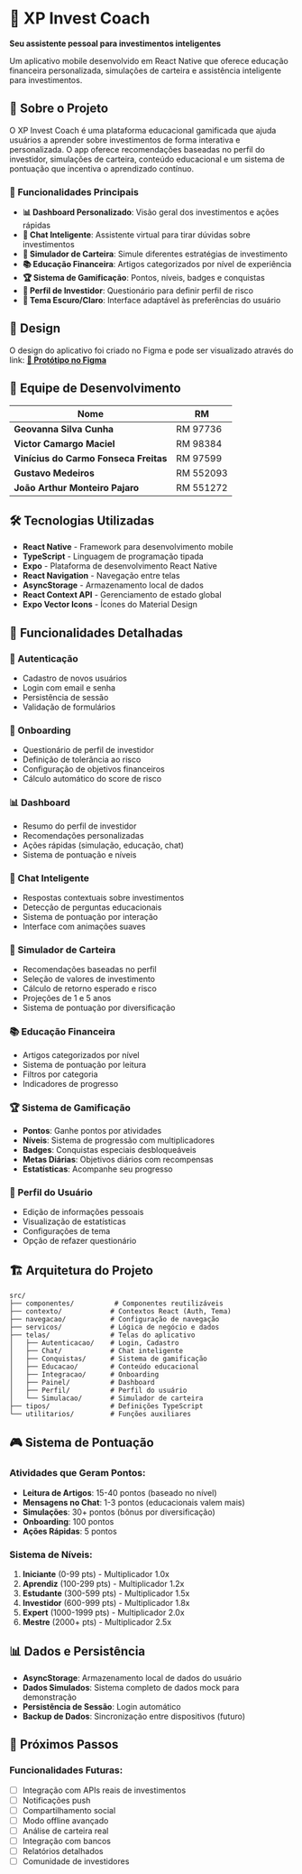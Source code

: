 # 🚀 XP Invest Coach

**Seu assistente pessoal para investimentos inteligentes**

Um aplicativo mobile desenvolvido em React Native que oferece educação financeira personalizada, simulações de carteira e assistência inteligente para investimentos.

## 📱 Sobre o Projeto

O XP Invest Coach é uma plataforma educacional gamificada que ajuda usuários a aprender sobre investimentos de forma interativa e personalizada. O app oferece recomendações baseadas no perfil do investidor, simulações de carteira, conteúdo educacional e um sistema de pontuação que incentiva o aprendizado contínuo.

### 🎯 Funcionalidades Principais

- **📊 Dashboard Personalizado**: Visão geral dos investimentos e ações rápidas
- **🤖 Chat Inteligente**: Assistente virtual para tirar dúvidas sobre investimentos
- **💼 Simulador de Carteira**: Simule diferentes estratégias de investimento
- **📚 Educação Financeira**: Artigos categorizados por nível de experiência
- **🏆 Sistema de Gamificação**: Pontos, níveis, badges e conquistas
- **👤 Perfil de Investidor**: Questionário para definir perfil de risco
- **🌙 Tema Escuro/Claro**: Interface adaptável às preferências do usuário

## 🎨 Design

O design do aplicativo foi criado no Figma e pode ser visualizado através do link:
**[🔗 Protótipo no Figma](https://www.figma.com/design/WGB5Y3rz9kpOe2s8wBPrAD/XP-Invest-Coach?node-id=0-1&t=FnemdBwgBQ8pcW41-1)**

## 👥 Equipe de Desenvolvimento

| Nome | RM |
|------|-----|
| **Geovanna Silva Cunha** | RM 97736 |
| **Victor Camargo Maciel** | RM 98384 |
| **Vinícius do Carmo Fonseca Freitas** | RM 97599 |
| **Gustavo Medeiros** | RM 552093 |
| **João Arthur Monteiro Pajaro** | RM 551272 |

## 🛠️ Tecnologias Utilizadas

- **React Native** - Framework para desenvolvimento mobile
- **TypeScript** - Linguagem de programação tipada
- **Expo** - Plataforma de desenvolvimento React Native
- **React Navigation** - Navegação entre telas
- **AsyncStorage** - Armazenamento local de dados
- **React Context API** - Gerenciamento de estado global
- **Expo Vector Icons** - Ícones do Material Design

## 📱 Funcionalidades Detalhadas

### 🔐 Autenticação
- Cadastro de novos usuários
- Login com email e senha
- Persistência de sessão
- Validação de formulários

### 🎯 Onboarding
- Questionário de perfil de investidor
- Definição de tolerância ao risco
- Configuração de objetivos financeiros
- Cálculo automático do score de risco

### 📊 Dashboard
- Resumo do perfil de investidor
- Recomendações personalizadas
- Ações rápidas (simulação, educação, chat)
- Sistema de pontuação e níveis

### 💬 Chat Inteligente
- Respostas contextuais sobre investimentos
- Detecção de perguntas educacionais
- Sistema de pontuação por interação
- Interface com animações suaves

### 🎲 Simulador de Carteira
- Recomendações baseadas no perfil
- Seleção de valores de investimento
- Cálculo de retorno esperado e risco
- Projeções de 1 e 5 anos
- Sistema de pontuação por diversificação

### 📚 Educação Financeira
- Artigos categorizados por nível
- Sistema de pontuação por leitura
- Filtros por categoria
- Indicadores de progresso

### 🏆 Sistema de Gamificação
- **Pontos**: Ganhe pontos por atividades
- **Níveis**: Sistema de progressão com multiplicadores
- **Badges**: Conquistas especiais desbloqueáveis
- **Metas Diárias**: Objetivos diários com recompensas
- **Estatísticas**: Acompanhe seu progresso

### 👤 Perfil do Usuário
- Edição de informações pessoais
- Visualização de estatísticas
- Configurações de tema
- Opção de refazer questionário

## 🏗️ Arquitetura do Projeto

```
src/
├── componentes/          # Componentes reutilizáveis
├── contexto/            # Contextos React (Auth, Tema)
├── navegacao/           # Configuração de navegação
├── servicos/            # Lógica de negócio e dados
├── telas/               # Telas do aplicativo
│   ├── Autenticacao/    # Login, Cadastro
│   ├── Chat/            # Chat inteligente
│   ├── Conquistas/      # Sistema de gamificação
│   ├── Educacao/        # Conteúdo educacional
│   ├── Integracao/      # Onboarding
│   ├── Painel/          # Dashboard
│   ├── Perfil/          # Perfil do usuário
│   └── Simulacao/       # Simulador de carteira
├── tipos/               # Definições TypeScript
└── utilitarios/         # Funções auxiliares
```

## 🎮 Sistema de Pontuação

### Atividades que Geram Pontos:
- **Leitura de Artigos**: 15-40 pontos (baseado no nível)
- **Mensagens no Chat**: 1-3 pontos (educacionais valem mais)
- **Simulações**: 30+ pontos (bônus por diversificação)
- **Onboarding**: 100 pontos
- **Ações Rápidas**: 5 pontos

### Sistema de Níveis:
1. **Iniciante** (0-99 pts) - Multiplicador 1.0x
2. **Aprendiz** (100-299 pts) - Multiplicador 1.2x
3. **Estudante** (300-599 pts) - Multiplicador 1.5x
4. **Investidor** (600-999 pts) - Multiplicador 1.8x
5. **Expert** (1000-1999 pts) - Multiplicador 2.0x
6. **Mestre** (2000+ pts) - Multiplicador 2.5x

## 📊 Dados e Persistência

- **AsyncStorage**: Armazenamento local de dados do usuário
- **Dados Simulados**: Sistema completo de dados mock para demonstração
- **Persistência de Sessão**: Login automático
- **Backup de Dados**: Sincronização entre dispositivos (futuro)

## 🚀 Próximos Passos

### Funcionalidades Futuras:
- [ ] Integração com APIs reais de investimentos
- [ ] Notificações push
- [ ] Compartilhamento social
- [ ] Modo offline avançado
- [ ] Análise de carteira real
- [ ] Integração com bancos
- [ ] Relatórios detalhados
- [ ] Comunidade de investidores